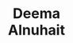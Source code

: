 ---
layout: page
title: Deema<br>Alnuhait
description: CS PhD student
img: assets/img/students/deema.jpeg
importance: 2
redirect: https://deema-deema-a.vercel.app/
category: "students"
---
